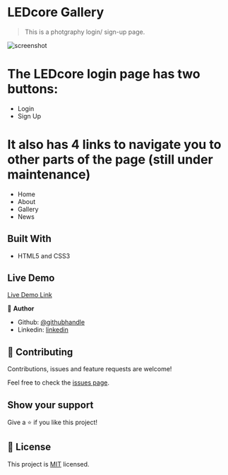 # LEDcore Gallery

> This is a photgraphy login/ sign-up page.

![screenshot](./screenshot.png)

# The LEDcore login page has two buttons:
  - Login
  - Sign Up
  
# It also has 4 links to navigate you to other parts of the page (still under maintenance)
  - Home
  - About
  - Gallery
  - News

## Built With

- HTML5 and CSS3

## Live Demo

[Live Demo Link](http://127.0.0.1:5500/LEDcore-Gallery/index.html)



👤 **Author**

- Github: [@githubhandle](https://github.com/SamuelOdimegwu)
- Linkedin: [linkedin](https://www.linkedin.com/in/samuel-odimegwu-0364291a8/)


## 🤝 Contributing

Contributions, issues and feature requests are welcome!

Feel free to check the [issues page](issues/).

## Show your support

Give a ⭐️ if you like this project!

## 📝 License

This project is [MIT](lic.url) licensed.
